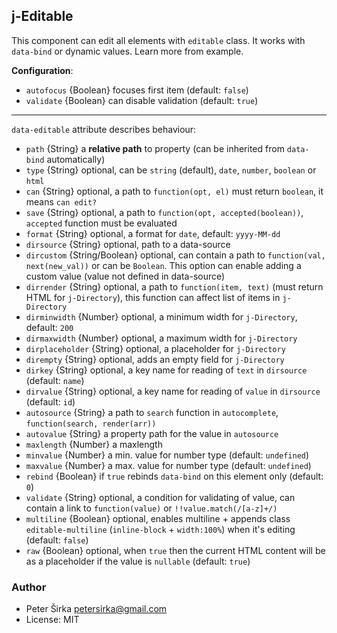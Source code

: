 ## j-Editable

This component can edit all elements with `editable` class. It works with `data-bind` or dynamic values. Learn more from example.

__Configuration__:

- `autofocus` {Boolean} focuses first item (default: `false`)
- `validate` {Boolean} can disable validation (default: `true`)

---

`data-editable` attribute describes behaviour:

- `path` {String} a __relative path__ to property (can be inherited from `data-bind` automatically)
- `type` {String} optional, can be `string` (default), `date`, `number`, `boolean` or `html`
- `can` {String} optional, a path to `function(opt, el)` must return `boolean`, it means `can edit?`
- `save` {String} optional, a path to `function(opt, accepted(boolean))`, `accepted` function must be evaluated
- `format` {String} optional, a format for `date`, default: `yyyy-MM-dd`
- `dirsource` {String} optional, path to a data-source
- `dircustom` {String/Boolean} optional, can contain a path to `function(val, next(new_val))` or can be `Boolean`. This option can enable adding a custom value (value not defined in data-source)
- `dirrender` {String} optional, a path to `function(item, text)` (must return HTML for `j-Directory`), this function can affect list of items in `j-Directory`
- `dirminwidth` {Number} optional, a minimum width for `j-Directory`, default: `200`
- `dirmaxwidth` {Number} optional, a maximum width for `j-Directory`
- `dirplaceholder` {String} optional, a placeholder for `j-Directory`
- `dirempty` {String} optional, adds an empty field for `j-Directory`
- `dirkey` {String} optional, a key name for reading of `text` in `dirsource` (default: `name`)
- `dirvalue` {String} optional, a key name for reading of `value` in `dirsource` (default: `id`)
- `autosource` {String} a path to `search` function in `autocomplete`, `function(search, render(arr))`
- `autovalue` {String} a property path for the value in `autosource`
- `maxlength` {Number} a maxlength
- `minvalue` {Number} a min. value for number type (default: `undefined`)
- `maxvalue` {Number} a max. value for number type (default: `undefined`)
- `rebind` {Boolean} if `true` rebinds `data-bind` on this element only (default: `0`)
- `validate` {String} optional, a condition for validating of value, can contain a link to `function(value)` or `!!value.match(/[a-z]+/)`
- `multiline` {Boolean} optional, enables multiline + appends class `editable-multiline` (`inline-block` + `width:100%`) when it's editing (default: `false`)
- `raw` {Boolean} optional, when `true` then the current HTML content will be as a placeholder if the value is `nullable` (default: `true`)

### Author

- Peter Širka <petersirka@gmail.com>
- License: MIT
